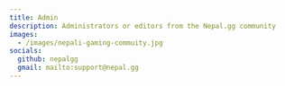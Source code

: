 ```yaml
---
title: Admin
description: Administrators or editors from the Nepal.gg community
images:
  - /images/nepali-gaming-commuity.jpg
socials:
  github: nepalgg
  gmail: mailto:support@nepal.gg
---
```

